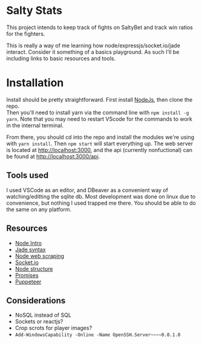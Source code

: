 
# Salty Stats

This project intends to keep track of fights on SaltyBet and track win ratios for the fighters.

This is really a way of me learning how node/expressjs/socket.io/jade interact. Consider it something of a basics playground. As such I'll be including links to basic resources and tools.

# Installation

Install should be pretty straightforward. First install [NodeJs](https://nodejs.org/en/), then clone the repo.  
Then you'll need to install yarn via the command line with ```npm install -g yarn```. Note that you may need to
restart VScode for the commands to work in the internal terminal.  
  
From there, you should cd into the repo and install the modules we're using with ```yarn install```. Then ```npm start``` will start everything up.
The web server is located at <http://localhost:3000>, and the api (currently nonfuctional) can be found at <http://localhost:3000/api>.

## Tools used

I used VSCode as an editor, and DBeaver as a convenient way of watching/editting the sqlite db. Most development was done on linux due to convenience, but nothing I used trapped me there. You should be able to do the same on any platform.

## Resources

- [Node Intro](https://codeburst.io/the-only-nodejs-introduction-youll-ever-need-d969a47ef219)
- [Jade syntax](https://naltatis.github.io/jade-syntax-docs/)
- [Node web scraping](https://blog.bitsrc.io/https-blog-bitsrc-io-how-to-perform-web-scraping-using-node-js-5a96203cb7cb)
- [Socket.io](https://markrabey.com/2014/05/05/real-time-analytics-with-node-js-socket-io/)
- [Node structure](https://stackoverflow.com/questions/5778245/expressjs-how-to-structure-an-appication)
- [Promises](https://medium.com/javascript-scene/master-the-javascript-interview-what-is-a-promise-27fc71e77261)
- [Puppeteer](https://medium.com/stink-studios/real-time-scraping-using-puppeteer-40495b5fc270)

## Considerations

- NoSQL instead of SQL
- Sockets or reactjs?
- Crop scrots for player images?
- ```Add-WindowsCapability -Online -Name OpenSSH.Server~~~~0.0.1.0```
